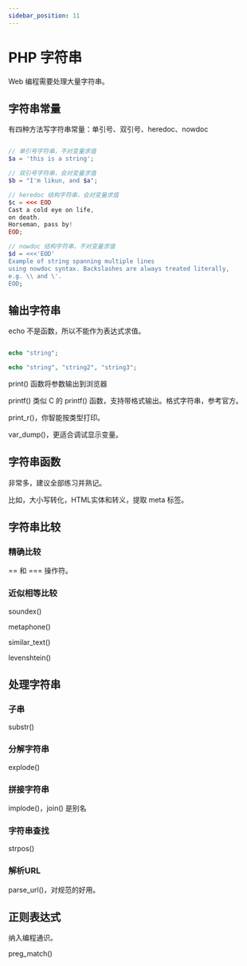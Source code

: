 ```yaml
---
sidebar_position: 11
---
```


# PHP 字符串

Web 编程需要处理大量字符串。

## 字符串常量

有四种方法写字符串常量：单引号、双引号、heredoc、nowdoc

```php showLineNumbers

// 单引号字符串，不对变量求值
$a = 'this is a string';

// 双引号字符串，会对变量求值
$b = "I'm likun, and $a";

// heredoc 结构字符串，会对变量求值
$c = <<< EOD
Cast a cold eye on life, 
on death. 
Horseman, pass by!
EOD;

// nowdoc 结构字符串，不对变量求值
$d = <<<'EOD'
Example of string spanning multiple lines
using nowdoc syntax. Backslashes are always treated literally,
e.g. \\ and \'.
EOD;
```

## 输出字符串

echo 不是函数，所以不能作为表达式求值。

```php showLineNumbers

echo "string";

echo "string", "string2", "string3";

```

print() 函数将参数输出到浏览器

printf() 类似 C 的 printf() 函数，支持带格式输出。格式字符串，参考官方。

print_r()，你智能按类型打印。

var_dump()，更适合调试显示变量。

## 字符串函数

非常多，建议全部练习并熟记。

比如，大小写转化，HTML实体和转义，提取 meta 标签。

## 字符串比较

### 精确比较

== 和 === 操作符。

### 近似相等比较

soundex()

metaphone()

similar_text()

levenshtein()

## 处理字符串

### 子串

substr()

### 分解字符串

explode()

### 拼接字符串

implode()，join() 是别名

### 字符串查找

strpos()

### 解析URL

parse_url()，对规范的好用。


## 正则表达式

纳入编程通识。

preg_match()

